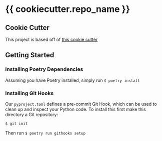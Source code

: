 # {{ cookiecutter.repo_name }}

## Cookie Cutter

This project is based off of [this cookie cutter](https://github.com/GregHilston/ghilston-python-cookiecutter)

## Getting Started

### Installing Poetry Dependencies

Assuming you have Poetry installed, simply run `$ poetry install`

### Installing Git Hooks

Our `pyproject.toml` defines a pre-commit Git Hook, which can be used to clean up and inspect your Python code. To install this first make this directory a Git repository:

`$ git init`

Then run `$ poetry run githooks setup`